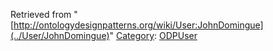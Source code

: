Retrieved from "[http://ontologydesignpatterns.org/wiki/User:JohnDomingue](../User/JohnDomingue)"
 [Category](http://ontologydesignpatterns.org/wiki/Special:Categories "Special:Categories"): [ODPUser](../Category/ODPUser "Category:ODPUser")